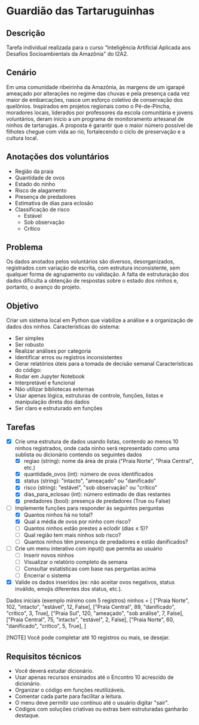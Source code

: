 # Guardião das Tartaruguinhas
## Descrição
Tarefa individual realizada para o curso "Inteligência Artificial Aplicada aos Desafios Socioambientais da Amazônia" do I2A2.

## Cenário
Em uma comunidade ribeirinha da Amazônia, às margens de um igarapé ameaçado por alterações no regime das chuvas e pela presença cada vez maior de embarcações, nasce um esforço coletivo de conservação dos quelônios. Inspirados em projetos regionais como o Pé-de-Pincha, moradores locais, liderados por professores da escola comunitária e jovens voluntários, deram início a um programa de monitoramento artesanal de ninhos de tartarugas. A proposta é garantir que o maior número possível de filhotes chegue com vida ao rio, fortalecendo o ciclo de preservação e a cultura local.

## Anotações dos voluntários
- Região da praia
- Quantidade de ovos
- Estado do ninho
- Risco de alagamento
- Presença de predadores
- Estimativa de dias para eclosão
- Classificação de risco
    - Estável
    - Sob observação
    - Crítico

## Problema
Os dados anotados pelos voluntários são diversos, desorganizados, registrados com variação de escrita, com estrutura inconsistente, sem qualquer forma de agrupamento ou validação.
A falta de estruturação dos dados dificulta a obtenção de respostas sobre o estado dos ninhos e, portanto, o avanço do projeto.

## Objetivo
Criar um sistema local em Python que viabilize a análise e a organização de dados dos ninhos.
Características do sistema:
- Ser simples
- Ser robusto
- Realizar análises por categoria
- Identificar erros ou registros inconsistentes
- Gerar relatórios úteis para a tomada de decisão semanal
Características do código:
- Rodar em Jupyter Notebook
- Interpretável e funcional
- Não utilizar bibliotecas externas
- Usar apenas lógica, estruturas de controle, funções, listas e manipulação direta dos dados
- Ser claro e estruturado em funções

## Tarefas
- [X] Crie uma estrutura de dados usando listas, contendo ao menos 10 ninhos registrados, onde cada ninho será representado como uma sublista ou dicionário contendo os seguintes dados
    - [X] regiao (string): nome da área de praia ("Praia Norte", "Praia Central", etc.)
    - [X] quantidade_ovos (int): número de ovos identificados
    - [X] status (string): "intacto", "ameaçado" ou "danificado“
    - [X] risco (string): "estável", "sob observação" ou "crítico"
    - [X] dias_para_eclosao (int): número estimado de dias restantes
    - [X] predadores (bool): presença de predadores (True ou False)
- [ ] Implemente funções para responder às seguintes perguntas
    - [X] Quantos ninhos há no total?
    - [X] Qual a média de ovos por ninho com risco?
    - [ ] Quantos ninhos estão prestes a eclodir (dias ≤ 5)?
    - [ ] Qual região tem mais ninhos sob risco?
    - [ ] Quantos ninhos têm presença de predadores e estão danificados?
- [ ] Crie um menu interativo com input() que permita ao usuário
    - [ ] Inserir novos ninhos
    - [ ] Visualizar o relatório completo da semana
    - [ ] Consultar estatísticas com base nas perguntas acima
    - [ ] Encerrar o sistema
- [X] Valide os dados inseridos (ex: não aceitar ovos negativos, status inválido, emojis diferentes dos status, etc.).

Dados iniciais (exemplo mínimo com 5 registros)
ninhos = [
["Praia Norte", 102, "intacto", "estável", 12, False],
["Praia Central", 89, "danificado", "crítico", 3, True],
["Praia Sul", 120, "ameaçado", "sob análise", 7, False],
["Praia Central", 75, "intacto", "estável", 2, False],
["Praia Norte", 60, "danificado", "crítico", 5, True],
]

[!NOTE] Você pode completar até 10 registros ou mais, se desejar.

## Requisitos técnicos
- Você deverá estudar dicionário.
- Usar apenas recursos ensinados até o Encontro 10 acrescido de dicionário.
- Organizar o código em funções reutilizáveis.
- Comentar cada parte para facilitar a leitura.
- O menu deve permitir uso contínuo até o usuário digitar "sair".
- Códigos com soluções criativas ou extras bem estruturadas ganharão destaque.
